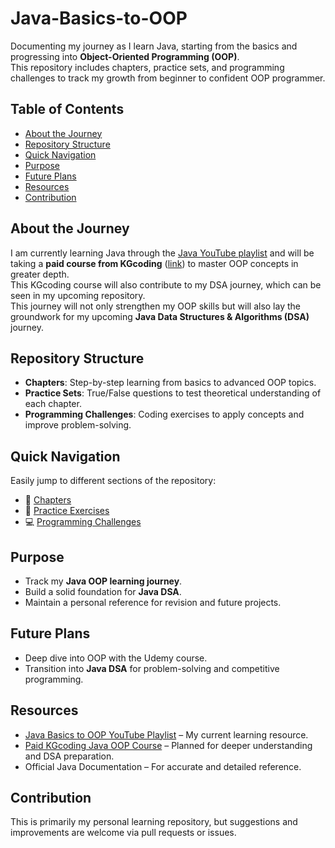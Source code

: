 # Java-Basics-to-OOP
Documenting my journey as I learn Java, starting from the basics and progressing into **Object-Oriented Programming (OOP)**.  
This repository includes chapters, practice sets, and programming challenges to track my growth from beginner to confident OOP programmer.

## Table of Contents
- [About the Journey](#about-the-journey)
- [Repository Structure](#repository-structure)
- [Quick Navigation](#quick-navigation)
- [Purpose](#purpose)
- [Future Plans](#future-plans)
- [Resources](#resources)
- [Contribution](#contribution)

## About the Journey
I am currently learning Java through the [Java YouTube playlist](https://youtube.com/playlist?list=PL78RhpUUKSweClRi_l05UgfE3053-zkRf&si=utNTYHQhIbd6s4wf) and will be taking a **paid course from KGcoding** ([link](https://youtu.be/owPyWdYGC1A)) to master OOP concepts in greater depth.  
This KGcoding course will also contribute to my DSA journey, which can be seen in my upcoming repository.  
This journey will not only strengthen my OOP skills but will also lay the groundwork for my upcoming **Java Data Structures & Algorithms (DSA)** journey.

## Repository Structure
- **Chapters**: Step-by-step learning from basics to advanced OOP topics.
- **Practice Sets**: True/False questions to test theoretical understanding of each chapter.
- **Programming Challenges**: Coding exercises to apply concepts and improve problem-solving.

## Quick Navigation
Easily jump to different sections of the repository:
- 📖 [Chapters](./Chapters)
- 📝 [Practice Exercises](./Practice%20Exercises)
- 💻 [Programming Challenges](./Programming%20Challenges)

## Purpose
- Track my **Java OOP learning journey**.
- Build a solid foundation for **Java DSA**.
- Maintain a personal reference for revision and future projects.

## Future Plans
- Deep dive into OOP with the Udemy course.
- Transition into **Java DSA** for problem-solving and competitive programming.

## Resources
- [Java Basics to OOP YouTube Playlist](https://youtube.com/playlist?list=PL78RhpUUKSweClRi_l05UgfE3053-zkRf&si=utNTYHQhIbd6s4wf) – My current learning resource.
- [Paid KGcoding Java OOP Course](https://youtu.be/owPyWdYGC1A) – Planned for deeper understanding and DSA preparation.
- Official Java Documentation – For accurate and detailed reference.

## Contribution
This is primarily my personal learning repository, but suggestions and improvements are welcome via pull requests or issues.

